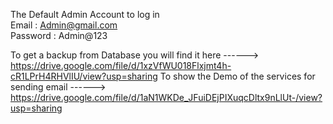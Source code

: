 The Default Admin Account to log in \
Email : Admin@gmail.com \
Password : Admin@123 

To get a backup from Database you will find it here ------> https://drive.google.com/file/d/1xzVfWU018Flxjmt4h-cR1LPrH4RHVlIU/view?usp=sharing
To show the Demo of the services for sending email  ------> https://drive.google.com/file/d/1aN1WKDe_JFuiDEjPIXuqcDltx9nLlUt-/view?usp=sharing
                                                 
